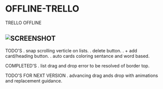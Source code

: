 # OFFLINE-TRELLO
TRELLO OFFLINE 

![SCREENSHOT](https://github.com/Ans447766/OFFtrello/blob/master/ShowRoom/ONE.png)
-------------------------------------------------------------------
TODO'S
    . snap scrolling verticle on lists.
    . delete button.
    . + add card/heading button.
    . auto cards coloring sentance and word based.

COMPLETED'S
    . list drag and drop error to be resolved of border top.


TODO'S FOR NEXT VERSION
    . advancing drag ands drop with animations and replacement guidance.
